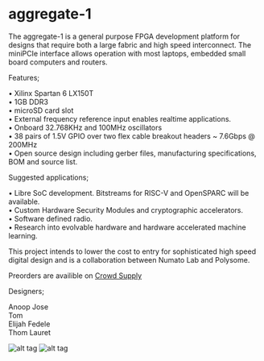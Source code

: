 # aggregate-1

The aggregate-1 is a general purpose FPGA development platform for designs that require both a large fabric and high speed interconnect. The miniPCIe interface allows operation with most laptops, embedded small board computers and routers. 

Features;

• Xilinx Spartan 6 LX150T<br />
• 1GB DDR3<br />
• microSD card slot<br />
• External frequency reference input enables realtime applications.<br />
• Onboard 32.768KHz and 100MHz oscillators<br />
• 38 pairs of 1.5V GPIO over two flex cable breakout headers ~ 7.6Gbps @ 200MHz<br />
• Open source design including gerber files, manufacturing specifications, BOM and source list.<br />

Suggested applications;

• Libre SoC development. Bitstreams for RISC-V and OpenSPARC will be available.<br />
• Custom Hardware Security Modules and cryptographic accelerators.<br />
• Software defined radio.<br />
• Research into evolvable hardware and hardware accelerated machine learning.<br />

This project intends to lower the cost to entry for sophisticated high speed digital design and is a collaboration between Numato Lab and Polysome. 

Preorders are availible on [Crowd Supply](https://www.crowdsupply.com/polysome/aggregate-1)

Designers;

Anoop Jose<br />
Tom<br />
Elijah Fedele<br />
Thom Lauret<br />

![alt tag](https://s3-us-west-2.amazonaws.com/polysome.io/img/AG-1_1.jpg)
![alt tag](https://s3-us-west-2.amazonaws.com/polysome.io/img/AG-1_2.jpg)
